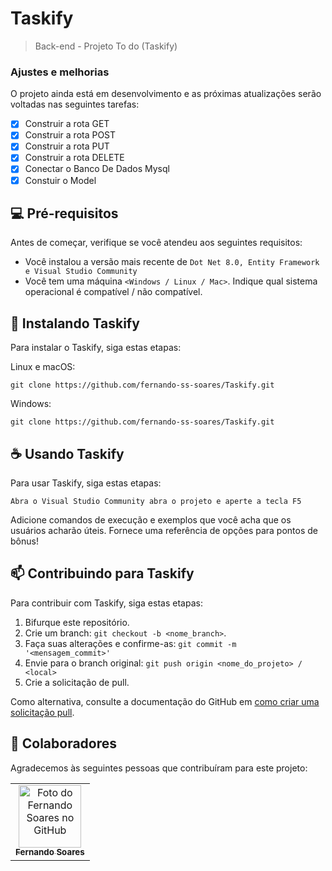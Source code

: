 # Taskify

> Back-end - Projeto To do (Taskify)

### Ajustes e melhorias

O projeto ainda está em desenvolvimento e as próximas atualizações serão voltadas nas seguintes tarefas:

- [x] Construir a rota GET 
- [x] Construir a rota POST
- [x] Construir a rota PUT
- [x] Construir a rota DELETE
- [x] Conectar o Banco De Dados Mysql
- [x] Constuir o Model

## 💻 Pré-requisitos

Antes de começar, verifique se você atendeu aos seguintes requisitos:

- Você instalou a versão mais recente de `Dot Net 8.0, Entity Framework e Visual Studio Community`
- Você tem uma máquina `<Windows / Linux / Mac>`. Indique qual sistema operacional é compatível / não compatível.

## 🚀 Instalando Taskify

Para instalar o Taskify, siga estas etapas:

Linux e macOS:

```
git clone https://github.com/fernando-ss-soares/Taskify.git
```

Windows:

```
git clone https://github.com/fernando-ss-soares/Taskify.git
```

## ☕ Usando Taskify

Para usar Taskify, siga estas etapas:

```
Abra o Visual Studio Community abra o projeto e aperte a tecla F5
```

Adicione comandos de execução e exemplos que você acha que os usuários acharão úteis. Fornece uma referência de opções para pontos de bônus!

## 📫 Contribuindo para Taskify

Para contribuir com Taskify, siga estas etapas:

1. Bifurque este repositório.
2. Crie um branch: `git checkout -b <nome_branch>`.
3. Faça suas alterações e confirme-as: `git commit -m '<mensagem_commit>'`
4. Envie para o branch original: `git push origin <nome_do_projeto> / <local>`
5. Crie a solicitação de pull.

Como alternativa, consulte a documentação do GitHub em [como criar uma solicitação pull](https://help.github.com/en/github/collaborating-with-issues-and-pull-requests/creating-a-pull-request).

## 🤝 Colaboradores

Agradecemos às seguintes pessoas que contribuíram para este projeto:

<table>
  <tr>
    <td align="center">
      <a href="#" title="defina o titulo do link">
        <img src="https://avatars.githubusercontent.com/u/116040735?v=4" width="100px;" alt="Foto do Fernando Soares no GitHub"/><br>
        <sub>
          <b>Fernando Soares</b>
        </sub>
      </a>
    </td>
  </tr>
</table>
